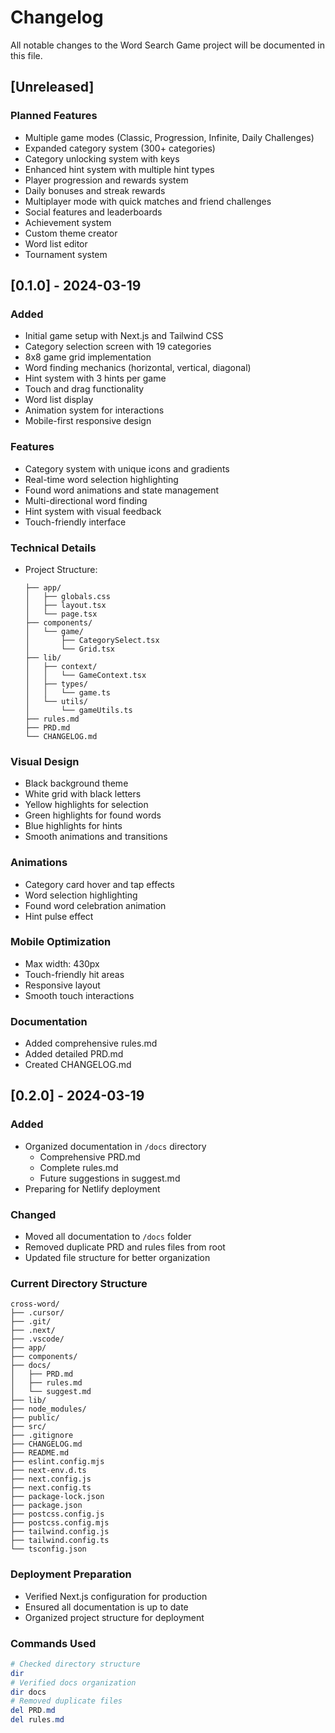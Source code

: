 # Changelog

All notable changes to the Word Search Game project will be documented in this file.

## [Unreleased]
### Planned Features
- Multiple game modes (Classic, Progression, Infinite, Daily Challenges)
- Expanded category system (300+ categories)
- Category unlocking system with keys
- Enhanced hint system with multiple hint types
- Player progression and rewards system
- Daily bonuses and streak rewards
- Multiplayer mode with quick matches and friend challenges
- Social features and leaderboards
- Achievement system
- Custom theme creator
- Word list editor
- Tournament system

## [0.1.0] - 2024-03-19

### Added
- Initial game setup with Next.js and Tailwind CSS
- Category selection screen with 19 categories
- 8x8 game grid implementation
- Word finding mechanics (horizontal, vertical, diagonal)
- Hint system with 3 hints per game
- Touch and drag functionality
- Word list display
- Animation system for interactions
- Mobile-first responsive design

### Features
- Category system with unique icons and gradients
- Real-time word selection highlighting
- Found word animations and state management
- Multi-directional word finding
- Hint system with visual feedback
- Touch-friendly interface

### Technical Details
- Project Structure:
  ```
  ├── app/
  │   ├── globals.css
  │   ├── layout.tsx
  │   └── page.tsx
  ├── components/
  │   └── game/
  │       ├── CategorySelect.tsx
  │       └── Grid.tsx
  ├── lib/
  │   ├── context/
  │   │   └── GameContext.tsx
  │   ├── types/
  │   │   └── game.ts
  │   └── utils/
  │       └── gameUtils.ts
  ├── rules.md
  ├── PRD.md
  └── CHANGELOG.md
  ```

### Visual Design
- Black background theme
- White grid with black letters
- Yellow highlights for selection
- Green highlights for found words
- Blue highlights for hints
- Smooth animations and transitions

### Animations
- Category card hover and tap effects
- Word selection highlighting
- Found word celebration animation
- Hint pulse effect

### Mobile Optimization
- Max width: 430px
- Touch-friendly hit areas
- Responsive layout
- Smooth touch interactions

### Documentation
- Added comprehensive rules.md
- Added detailed PRD.md
- Created CHANGELOG.md 

## [0.2.0] - 2024-03-19
### Added
- Organized documentation in `/docs` directory
  - Comprehensive PRD.md
  - Complete rules.md
  - Future suggestions in suggest.md
- Preparing for Netlify deployment

### Changed
- Moved all documentation to `/docs` folder
- Removed duplicate PRD and rules files from root
- Updated file structure for better organization

### Current Directory Structure
```
cross-word/
├── .cursor/
├── .git/
├── .next/
├── .vscode/
├── app/
├── components/
├── docs/
│   ├── PRD.md
│   ├── rules.md
│   └── suggest.md
├── lib/
├── node_modules/
├── public/
├── src/
├── .gitignore
├── CHANGELOG.md
├── README.md
├── eslint.config.mjs
├── next-env.d.ts
├── next.config.js
├── next.config.ts
├── package-lock.json
├── package.json
├── postcss.config.js
├── postcss.config.mjs
├── tailwind.config.js
├── tailwind.config.ts
└── tsconfig.json
```

### Deployment Preparation
- Verified Next.js configuration for production
- Ensured all documentation is up to date
- Organized project structure for deployment

### Commands Used
```powershell
# Checked directory structure
dir
# Verified docs organization
dir docs
# Removed duplicate files
del PRD.md
del rules.md
``` 